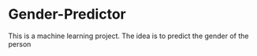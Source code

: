 # Gender-Predictor
This is a machine learning project. The idea is to predict the gender of the person
